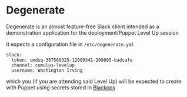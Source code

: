 # Degenerate

Degenerate is an almost feature-free Slack client intended as a demonstration application for the deployment/Puppet Level Up session

It expects a configuration file in `/etc/degenerate.yml`


```
slack:
  token: cmdsq-387569325-12089341-209895-badcafe
  channel: cumulus-levelup
  username: Washington Irving
```

which you (if you are attending said Level Up) will be expected to
create with Puppet using secrets stored in [Blackops](https://github.com/simplybusiness/blackops)